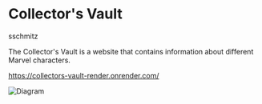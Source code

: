 # Collector's Vault
sschmitz

The Collector's Vault is a website that contains information about different Marvel characters.

https://collectors-vault-render.onrender.com/

![Diagram](./Diagram.png)
